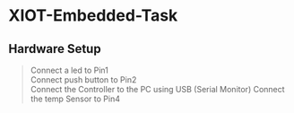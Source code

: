 # XIOT-Embedded-Task

## Hardware Setup
>Connect a led to Pin1  
>Connect push button to Pin2  
>Connect the Controller to the PC using USB (Serial Monitor)
>Connect the temp Sensor to Pin4  
